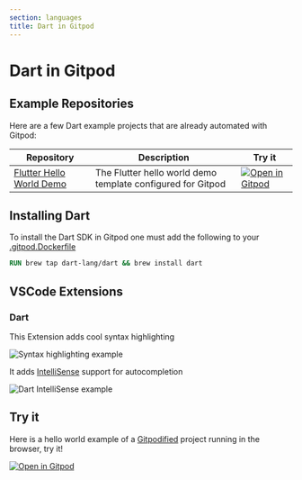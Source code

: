 ```yaml
---
section: languages
title: Dart in Gitpod
---
```


<script context="module">
  export const prerender = true;
</script>

# Dart in Gitpod

## Example Repositories

Here are a few Dart example projects that are already automated with Gitpod:

<div class="overflow-x-auto">

| Repository                                                                | Description                                                 | Try it                                                                                                                             |
| ------------------------------------------------------------------------- | ----------------------------------------------------------- | ---------------------------------------------------------------------------------------------------------------------------------- |
| [Flutter Hello World Demo](https://github.com/gitpod-io/template-flutter) | The Flutter hello world demo template configured for Gitpod | [![Open in Gitpod](https://gitpod.io/button/open-in-gitpod.svg)](https://gitpod.io/#https://github.com/gitpod-io/template-flutter) |

</div>

## Installing Dart

To install the Dart SDK in Gitpod one must add the following to your [.gitpod.Dockerfile](/docs/config-docker)

```dockerfile
RUN brew tap dart-lang/dart && brew install dart
```

## VSCode Extensions

### Dart

This Extension adds cool syntax highlighting

![Syntax highlighting example](../../../static/images/docs/AfterSyntaxHighlighting.png)

It adds [IntelliSense](https://code.visualstudio.com/docs/editor/intellisense) support for autocompletion

![Dart IntelliSense example](../../../static/images/docs/DartIntellisenseExample.png)

## Try it

Here is a hello world example of a [Gitpodified](/guides/gitpodify) project running in the browser, try it!

[![Open in Gitpod](https://gitpod.io/button/open-in-gitpod.svg)](https://gitpod.io/#https://github.com/gitpod-io/Gitpod-Dart)
